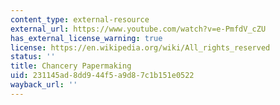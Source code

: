 ```yaml
---
content_type: external-resource
external_url: https://www.youtube.com/watch?v=e-PmfdV_cZU
has_external_license_warning: true
license: https://en.wikipedia.org/wiki/All_rights_reserved
status: ''
title: Chancery Papermaking
uid: 231145ad-8dd9-44f5-a9d8-7c1b151e0522
wayback_url: ''
---
```

